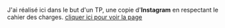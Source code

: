 J'ai réalisé ici dans le but d'un TP, une copie d'**Instagram** en respectant le cahier des charges.
[cliquer ici pour voir la page](https://jiekruan.github.io/tp_instagram2021/index.html)
